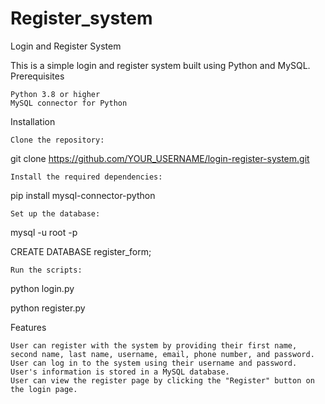 # Register_system
Login and Register System

This is a simple login and register system built using Python and MySQL.
Prerequisites

    Python 3.8 or higher
    MySQL connector for Python

Installation

    Clone the repository:

git clone https://github.com/YOUR_USERNAME/login-register-system.git

    Install the required dependencies:

pip install mysql-connector-python

    Set up the database:

mysql -u root -p

CREATE DATABASE register_form;

    Run the scripts:

python login.py

python register.py

Features

    User can register with the system by providing their first name, second name, last name, username, email, phone number, and password.
    User can log in to the system using their username and password.
    User's information is stored in a MySQL database.
    User can view the register page by clicking the "Register" button on the login page.
